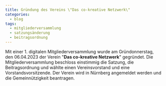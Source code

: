```yaml
---
title: Gründung des Vereins \"Das co-kreative Netzwerk\"
categories:
  - blog
tags:
  - mitgliederversammlung
  - satzungsänderung
  - beitragsordnung
---
```


Mit einer 1. digitalen Mitgliederversammlung wurde am Gründonnerstag, den 06.04.2023 der Verein "**Das co-kreative Netzwerk**" gegründet. Die Mitgliederversammlung beschloss einstimmig die Satzung, die Beitragsordnung und wählte einen Vereinsvorstand und eine Vorstandsvorsitzende. Der Verein wird in Nürnberg angemeldet werden und die Gemeinnützigkeit beantragen.
